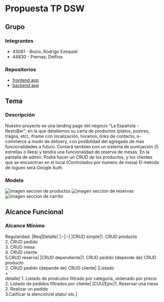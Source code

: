 # Propuesta TP DSW

## Grupo
### Integrantes
* 43081 - Bozio, Rodrigo Ezequiel
* 44830 - Piernas, Delfina

### Repositorios
* [frontend app](https://github.com/Bozio96/tp-dsw-front)
* [backend app](https://github.com/Bozio96/tp-dsw-back)

## Tema
### Descripción
Nuestro proyecto es una landing page del negocio "La Española - RestoBar", en la que detallamos su carta de productos (platos, postres, tragos, etc), iframe con localización, horarios, links de contacto, e-commerce a modo de delivery, con posibilidad del agregado de más funcionalidades a futuro. Contará tambien con un sistema de puntuación (5 estrellas o likes) y tendrá una funcionalidad de reserva de mesas.
En la pantalla de admin: Podrá hacer un CRUD de los productos, y los clientes que se encuentran en el local (Controlados por numero de mesa)
El metodo de logueo será Google Auth.

### Modelo
![imagen seccion de productos](https://res.cloudinary.com/dnfil5isx/image/upload/v1712679723/WhatsApp_Image_2024-04-09_at_10.37.46_x2pyn2.jpg)
![imagen seccion de reservas](https://res.cloudinary.com/dnfil5isx/image/upload/v1712679723/WhatsApp_Image_2024-04-09_at_11.14.49_1_hfoyzl.jpg)
![imagen seccion de carrito](https://res.cloudinary.com/dnfil5isx/image/upload/v1712679834/WhatsApp_Image_2024-04-09_at_12.25.22_mmbu1n.jpg)

## Alcance Funcional 

### Alcance Mínimo

Regularidad:
|Req|Detalle|
|:-|:-|
|CRUD simple|1. CRUD producto <br>2. CRUD pedido <br>3. CRUD mesa <br> 4. CRUD cliente <br> 5.CRUD reserva|
|CRUD dependiente|1. CRUD pedido {depende de} CRUD producto <br>2. CRUD pedido {depende de} CRUD cliente|
|Listado<br>+<br>detalle| 1. Listado de prodcutos filtrado por categoría, ordenado por precio <br> 2. Listado de pedidos filtrados por cliente|
|CUU/Epic|1. Reservar una mesa <br>2. Realizar un pedido <br> 3.Calificar la atención/el plato/ etc.|
